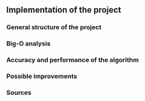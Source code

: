 
## Implementation of the project


### General structure of the project







### Big-O analysis




### Accuracy and performance of the algorithm




### Possible improvements




### Sources